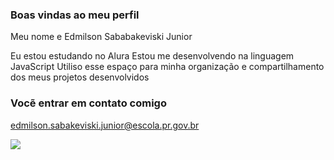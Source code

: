 ### Boas vindas ao meu perfil 

Meu nome e Edmilson Sababakeviski Junior

Eu estou estudando no Alura
Estou me desenvolvendo na linguagem JavaScript
Utiliso esse espaço para minha organização e compartilhamento dos meus projetos desenvolvidos

### Vocẽ entrar em contato comigo 

edmilson.sabakeviski.junior@escola.pr.gov.br

![](https://media1.tenor.com/m/PD55RjTbcVYAAAAd/gabigol-flamengo.gif)

